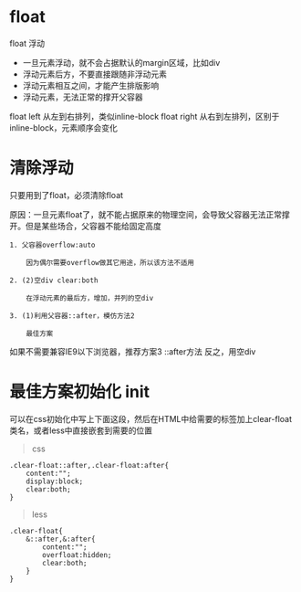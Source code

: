 # float
float 浮动

* 一旦元素浮动，就不会占据默认的margin区域，比如div
* 浮动元素后方，不要直接跟随非浮动元素
* 浮动元素相互之间，才能产生排版影响
* 浮动元素，无法正常的撑开父容器

float left 从左到右排列，类似inline-block
float right 从右到左排列，区别于inline-block，元素顺序会变化

# 清除浮动

只要用到了float，必须清除float

原因：一旦元素float了，就不能占据原来的物理空间，会导致父容器无法正常撑开。但是某些场合，父容器不能给固定高度

    1. 父容器overflow:auto

        因为偶尔需要overflow做其它用途，所以该方法不适用

    2. (2)空div clear:both

        在浮动元素的最后方，增加，并列的空div

    3. (1)利用父容器::after，模仿方法2

        最佳方案

如果不需要兼容IE9以下浏览器，推荐方案3 ::after方法
反之，用空div

# 最佳方案初始化 init
可以在css初始化中写上下面这段，然后在HTML中给需要的标签加上clear-float类名，或者less中直接嵌套到需要的位置
>css
```
.clear-float::after,.clear-float:after{
    content:"";
    display:block;
    clear:both;
}
```

>less
```
.clear-float{
    &::after,&:after{
        content:"";
        overfloat:hidden;
        clear:both;
    }
}
```